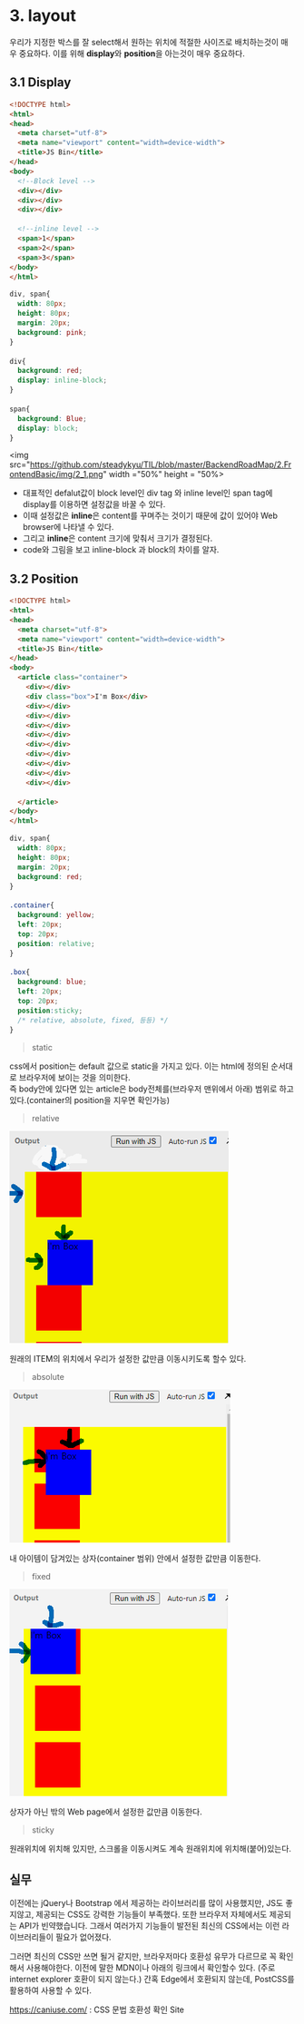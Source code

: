 # 3. layout
우리가 지정한 박스를 잘 select해서 원하는 위치에 적절한 사이즈로 배치하는것이 매우 중요하다. 이를 위해 **display**와 **position**을 아는것이 매우 중요하다.

## 3.1 Display
```html
<!DOCTYPE html>
<html>
<head>
  <meta charset="utf-8">
  <meta name="viewport" content="width=device-width">
  <title>JS Bin</title>
</head>
<body>
  <!--Block level -->
  <div></div>
  <div></div>
  <div></div>
 
  <!--inline level -->
  <span>1</span>
  <span>2</span>
  <span>3</span>
</body>
</html>
```
```css
div, span{
  width: 80px;
  height: 80px;
  margin: 20px;
  background: pink;
}

div{
  background: red;
  display: inline-block;
}

span{
  background: Blue;
  display: block;
}
```

<img src="https://github.com/steadykyu/TIL/blob/master/BackendRoadMap/2.FrontendBasic/img/2_1.png" width ="50%" height = "50%>

+ 대표적인 defalut값이 block level인 div tag 와 inline level인 span tag에 display를 이용하면 설정값을 바꿀 수 있다.
+ 이때 설정값은 **inline**은 content를 꾸며주는 것이기 때문에 값이 있어야 Web browser에 나타낼 수 있다.
+ 그리고 **inline**은 content 크기에 맞춰서 크기가 결정된다.
+ code와 그림을 보고 inline-block 과 block의 차이를 알자.

## 3.2 Position
```html
<!DOCTYPE html>
<html>
<head>
  <meta charset="utf-8">
  <meta name="viewport" content="width=device-width">
  <title>JS Bin</title>
</head>
<body>
  <article class="container">
    <div></div>
    <div class="box">I'm Box</div>
    <div></div>
    <div></div>
    <div></div>
    <div></div>
    <div></div>
    <div></div>
    <div></div>
    <div></div>
    <div></div>
    
  </article>
</body>
</html>
```
```css
div, span{
  width: 80px;
  height: 80px;
  margin: 20px;
  background: red;
}

.container{
  background: yellow;
  left: 20px;
  top: 20px;
  position: relative;
}

.box{
  background: blue;
  left: 20px;
  top: 20px;
  position:sticky;
  /* relative, absolute, fixed, 등등) */
}
```
> static

css에서 position는 default 값으로 static을 가지고 있다. 이는 html에 정의된 순서대로 브라우저에 보이는 것을 의미한다. <br>
즉 body안에 있다면 있는 article은 body전체를(브라우저 맨위에서 아래) 범위로 하고 있다.(container의 position을 지우면 확인가능)

> relative

<img src="https://github.com/steadykyu/TIL/blob/master/BackendRoadMap/2.FrontendBasic/img/2_2.png">

원래의 ITEM의 위치에서 우리가 설정한 값만큼 이동시키도록 할수 있다.

> absolute

<img src="https://github.com/steadykyu/TIL/blob/master/BackendRoadMap/2.FrontendBasic/img/2_3.png">

내 아이템이 담겨있는 상자(container 범위) 안에서 설정한 값만큼 이동한다.

> fixed

<img src="https://github.com/steadykyu/TIL/blob/master/BackendRoadMap/2.FrontendBasic/img/2_4.png">

상자가 아닌 밖의 Web page에서 설정한 값만큼 이동한다.

> sticky

원래위치에 위치해 있지만, 스크롤을 이동시켜도 계속 원래위치에 위치해(붙어)있는다.

## 실무
이전에는 jQuery나 Bootstrap 에서 제공하는 라이브러리를 많이 사용했지만, JS도 좋지않고, 제공되는 CSS도 강력한 기능들이 부족했다.
또한 브라우저 자체에서도 제공되는 API가 빈약했습니다. 그래서 여러가지 기능들이 발전된 최신의 CSS에서는 이런 라이브러리들이 필요가 없어졌다. 

그러면 최신의 CSS만 쓰면 될거 같지만, 브라우저마다 호환성 유무가 다르므로 꼭 확인해서 사용해야한다.
이전에 말한 MDN이나 아래의 링크에서 확인할수 있다. (주로 internet explorer 호환이 되지 않는다.)
간혹 Edge에서 호환되지 않는데, PostCSS를 활용하여 사용할 수 있다.<br>

https://caniuse.com/  : CSS 문법 호환성 확인 Site
